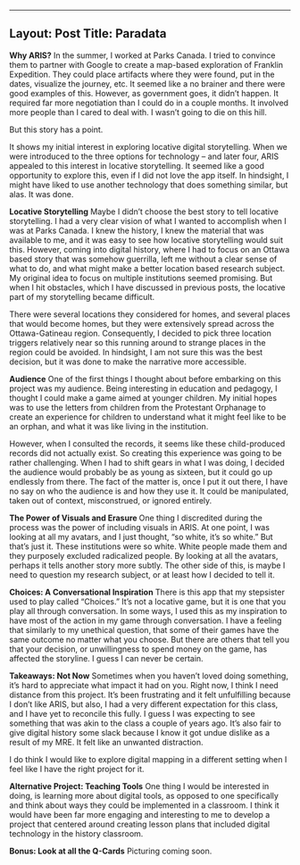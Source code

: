 ---
Layout: Post
Title: Paradata
--

<b>Why ARIS?</b>
In the summer, I worked at Parks Canada. I tried to convince them to partner with Google to create a map-based exploration of Franklin Expedition. They could place artifacts where they were found, put in the dates, visualize the journey, etc. It seemed like a no brainer and there were good examples of this. However, as government goes, it didn’t happen. It required far more negotiation than I could do in a couple months. It involved more people than I cared to deal with. I wasn’t going to die on this hill. 

But this story has a point. 

It shows my initial interest in exploring locative digital storytelling. When we were introduced to the three options for technology – and later four, ARIS appealed to this interest in locative storytelling. It seemed like a good opportunity to explore this, even if I did not love the app itself. In hindsight, I might have liked to use another technology that does something similar, but alas. It was done.

<b>Locative Storytelling</b>
Maybe I didn’t choose the best story to tell locative storytelling. I had a very clear vision of what I wanted to accomplish when I was at Parks Canada. I knew the history, I knew the material that was available to me, and it was easy to see how locative storytelling would suit this. However, coming into digital history, where I had to focus on an Ottawa based story that was somehow guerrilla, left me without a clear sense of what to do, and what might make a better location based research subject. My original idea to focus on multiple institutions seemed promising. But when I hit obstacles, which I have discussed in previous posts, the locative part of my storytelling became difficult.

There were several locations they considered for homes, and several places that would become homes, but they were extensively spread across the Ottawa-Gatineau region. Consequently, I decided to pick three location triggers relatively near so this running around to strange places in the region could be avoided. In hindsight, I am not sure this was the best decision, but it was done to make the narrative more accessible. 

<b>Audience</b>
One of the first things I thought about before embarking on this project was my audience. Being interesting in education and pedagogy, I thought I could make a game aimed at younger children. My initial hopes was to use the letters from children from the Protestant Orphanage to create an experience for children to understand what it might feel like to be an orphan, and what it was like living in the institution. 

However, when I consulted the records, it seems like these child-produced records did not actually exist. So creating this experience was going to be rather challenging. When I had to shift gears in what I was doing, I decided the audience would probably be as young as sixteen, but it could go up endlessly from there. The fact of the matter is, once I put it out there, I have no say on who the audience is and how they use it. It could be manipulated, taken out of context, misconstrued, or ignored entirely. 

<b>The Power of Visuals and Erasure </b>
One thing I discredited during the process was the power of including visuals in ARIS. At one point, I was looking at all my avatars, and I just thought, “so white, it’s so white.” But that’s just it. These institutions were so white. White people made them and they purposely excluded radicalized people. By looking at all the avatars, perhaps it tells another story more subtly. The other side of this, is maybe I need to question my research subject, or at least how I decided to tell it.

<b>Choices: A Conversational Inspiration</b>
There is this app that my stepsister used to play called “Choices.” It’s not a locative game, but it is one that you play all through conversation. In some ways, I used this as my inspiration to have most of the action in my game through conversation. I have a feeling that similarly to my unethical question, that some of their games have the same outcome no matter what you choose. But there are others that tell you that your decision, or unwillingness to spend money on the game, has affected the storyline. I guess I can never be certain.

<b>Takeaways: Not Now</b>
Sometimes when you haven’t loved doing something, it’s hard to appreciate what impact it had on you. Right now, I think I need distance from this project. It’s been frustrating and it felt unfulfilling because I don’t like ARIS, but also, I had a very different expectation for this class, and I have yet to reconcile this fully. I guess I was expecting to see something that was akin to the class a couple of years ago. It’s also fair to give digital history some slack because I know it got undue dislike as a result of my MRE. It felt like an unwanted distraction. 

I do think I would like to explore digital mapping in a different setting when I feel like I have the right project for it.

<b>Alternative Project: Teaching Tools</b>
One thing I would be interested in doing, is learning more about digital tools, as opposed to one specifically and think about ways they could be implemented in a classroom. I think it would have been far more engaging and interesting to me to develop a project that centered around creating lesson plans that included digital technology in the history classroom.

<b>Bonus: Look at all the Q-Cards</b>
Picturing coming soon.
